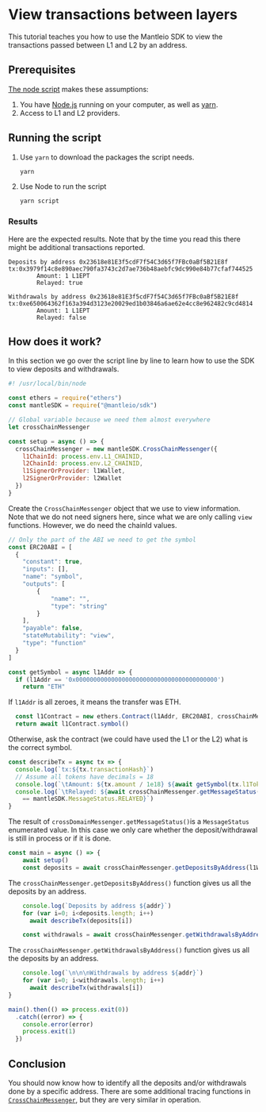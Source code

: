 # View transactions between layers

This tutorial teaches you how to use the Mantleio SDK to view the transactions passed between L1 and L2 by an address.

## Prerequisites

[The node script](./index.js) makes these assumptions:

1. You have [Node.js](https://nodejs.org/en/) running on your computer, as well as [yarn](https://classic.yarnpkg.com/lang/en/).
1. Access to L1 and L2 providers.

## Running the script

1. Use `yarn` to download the packages the script needs.

   ```sh
   yarn
   ```

1. Use Node to run the script

   ```sh
   yarn script
   ```

### Results

Here are the expected results. 
Note that by the time you read this there might be additional transactions reported.

```
Deposits by address 0x23618e81E3f5cdF7f54C3d65f7FBc0aBf5B21E8f
tx:0x3979f14c8e890aec790fa3743c2d7ae736b48aebfc9dc990e84b77cfaf744525
        Amount: 1 L1EPT
        Relayed: true

Withdrawals by address 0x23618e81E3f5cdF7f54C3d65f7FBc0aBf5B21E8f
tx:0xe650064362f163a394d3123e20029ed1b03846a6ae62e4cc8e962482c9cd4814
        Amount: 1 L1EPT
        Relayed: false
```

## How does it work?

In this section we go over the script line by line to learn how to use the SDK to view deposits and withdrawals.

```js
#! /usr/local/bin/node

const ethers = require("ethers")
const mantleSDK = require("@mantleio/sdk")
```

```js
// Global variable because we need them almost everywhere
let crossChainMessenger

const setup = async () => {
  crossChainMessenger = new mantleSDK.CrossChainMessenger({
    l1ChainId: process.env.L1_CHAINID,
    l2ChainId: process.env.L2_CHAINID,
    l1SignerOrProvider: l1Wallet,
    l2SignerOrProvider: l2Wallet
  })
}
```

Create the `CrossChainMessenger` object that we use to view information.
Note that we do not need signers here, since what we are only calling `view` functions.
However, we do need the chainId values.

```js
// Only the part of the ABI we need to get the symbol
const ERC20ABI = [
  {
    "constant": true,
    "inputs": [],
    "name": "symbol",
    "outputs": [
        {
            "name": "",
            "type": "string"
        }
    ],
    "payable": false,
    "stateMutability": "view",
    "type": "function"
  }
]

const getSymbol = async l1Addr => {
  if (l1Addr == '0x0000000000000000000000000000000000000000')
    return "ETH"
```

If `l1Addr` is all zeroes, it means the transfer was ETH.

```js
  const l1Contract = new ethers.Contract(l1Addr, ERC20ABI, crossChainMessenger.l1SignerOrProvider)
  return await l1Contract.symbol()  
```

Otherwise, ask the contract (we could have used the L1 or the L2) what is the correct symbol.

```js
const describeTx = async tx => {
  console.log(`tx:${tx.transactionHash}`)
  // Assume all tokens have decimals = 18
  console.log(`\tAmount: ${tx.amount / 1e18} ${await getSymbol(tx.l1Token)}`)
  console.log(`\tRelayed: ${await crossChainMessenger.getMessageStatus(tx.transactionHash)
    == mantleSDK.MessageStatus.RELAYED}`)
}
```

The result of `crossDomainMessenger.getMessageStatus()`is a `MessageStatus` enumerated value.
In this case we only care whether the deposit/withdrawal is still in process or if it is done.

```js
const main = async () => {    
    await setup()
    const deposits = await crossChainMessenger.getDepositsByAddress(l1Wallet.address)
```

The `crossChainMessenger.getDepositsByAddress()` function gives us all the deposits by an address.

```js
    console.log(`Deposits by address ${addr}`)
    for (var i=0; i<deposits.length; i++)
      await describeTx(deposits[i])

    const withdrawals = await crossChainMessenger.getWithdrawalsByAddress(l1Wallet.address)
```

The `crossChainMessenger.getWithdrawalsByAddress()` function gives us all the deposits by an address.

```js
    console.log(`\n\n\nWithdrawals by address ${addr}`)
    for (var i=0; i<withdrawals.length; i++)
      await describeTx(withdrawals[i])
} 

main().then(() => process.exit(0))
  .catch((error) => {
    console.error(error)
    process.exit(1)
  })
```


## Conclusion

You should now know how to identify all the deposits and/or withdrawals done by a specific address.
There are some additional tracing functions in [`CrossChainMessenger`](https://github.com/mantlenetworkio/mantle/blob/4e2e3fe64fc0ba62a473235ec617b4ac2fefd89c/packages/sdk/src/cross-chain-messenger.ts#L58), but they are very similar in operation.